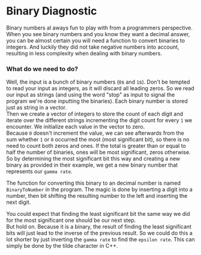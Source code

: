 # Binary Diagnostic
Binary numbers al aways fun to play with from a programmers perspective.  
When you see binary numbers and you know they want a decimal answer, you can be almost certain you will need a function to convert binaries to integers. And luckily they did not take negative numbers into account, resulting in less complexity when dealing with binary numbers.

### What do we need to do?
Well, the input is a bunch of binary numbers (`0`s and `1`s). Don't be tempted to read your input as integers, as it will discard all leading zeros. So we read our input as strings (and using the word "stop" as input to signal the program we're done inputting the binaries).
Each binary number is stored just as string in a vector.  
Then we create a vector of integers to store the count of each digit and iterate over the different strings incrementing the digit count for every `1` we encounter. We initialize each value in the vector to zero.  
Because `0` doesn't increment the value, we can see afterwards from the sum whether `1` or `0` occurred the most (most significant bit), so there is no need to count both zeros and ones. If the total is greater than or equal to half the number of binaries, ones will be most significant, zeros otherwise.
So by determining the most significant bit this way and creating a new binary as provided in their example, we get a new binary number that represents our `gamma rate`.

The function for converting this binary to an decimal number is named `BinaryToNumber` in the program. The magic is done by inserting a digit into a number, then bit shifting the resulting number to the left and inserting the next digit.

You could expect that finding the least significant bit the same way we did for the most significant one should be our next step.  
But hold on. Because it is a binary, the result of finding the least significant bits will just lead to the inverse of the previous result. So we could do this a lot shorter by just inverting the `gamma rate` to find the `epsilon rate`. This can simply be done by the tilde character in C++.
